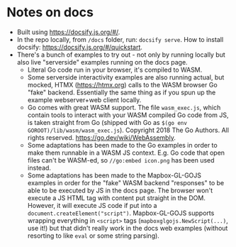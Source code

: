 # Notes on docs
- Built using https://docsify.js.org/#/.
- In the repo locally, from `/docs` folder, run: `docsify serve`. How to install docsify: https://docsify.js.org/#/quickstart.
- There's a bunch of examples to try out - not only by running locally but also live "serverside" examples running on the docs page. 
    - Literal Go code run in your browser, it's compiled to WASM.
	- Some serverside interactivity examples are also running actual, but mocked, HTMX (https://htmx.org) calls to the WASM browser Go "fake" backend. Essentially the same thing as if you spun up the example webserver+web client locally. 
    - Go comes with great WASM support. The file `wasm_exec.js`, which contain tools to interact with your WASM compiled Go code from JS, is taken straight from Go (shipped with Go as `$(go env GOROOT)/lib/wasm/wasm_exec.js`). Copyright 2018 The Go Authors. All rights reserved. https://go.dev/wiki/WebAssembly.
    - Some adaptations has been made to the Go examples in order to make them runnable in a WASM JS context. E.g. Go code that open files can't be WASM-ed, so `//go:embed icon.png` has been used instead.
    - Some adaptations has been made to the Mapbox-GL-GOJS examples in order for the "fake" WASM backend "responses" to be able to be executed by JS in the docs page. The browser won't execute a JS HTML tag with content put straight in the DOM. However, it will execute JS code if put into a `document.createElement("script")`. Mapbox-GL-GOJS supports wrapping everything in `<script>` tags (`mapboxglgojs.NewScript(...)`, use it!) but that didn't really work in the docs web examples (without resorting to like `eval` or some string parsing).


